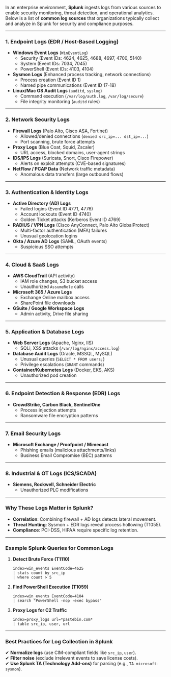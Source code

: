 In an enterprise environment, **Splunk** ingests logs from various sources to enable security monitoring, threat detection, and operational analytics. Below is a list of **common log sources** that organizations typically collect and analyze in Splunk for security and compliance purposes.

---

### **1. Endpoint Logs (EDR / Host-Based Logging)**
- **Windows Event Logs** (`WinEventLog`)  
  - Security (Event IDs: 4624, 4625, 4688, 4697, 4700, 5140)  
  - System (Event IDs: 7034, 7045)  
  - PowerShell (Event IDs: 4103, 4104)  
- **Sysmon Logs** (Enhanced process tracking, network connections)  
  - Process creation (Event ID 1)  
  - Named pipe communications (Event ID 17-18)  
- **Linux/Mac OS Audit Logs** (`auditd`, `syslog`)  
  - Command execution (`/var/log/auth.log`, `/var/log/secure`)  
  - File integrity monitoring (`auditd` rules)  

---

### **2. Network Security Logs**
- **Firewall Logs** (Palo Alto, Cisco ASA, Fortinet)  
  - Allowed/denied connections (`denied src_ip=... dst_ip=...`)  
  - Port scanning, brute force attempts  
- **Proxy Logs** (Blue Coat, Squid, Zscaler)  
  - URL access, blocked domains, user-agent strings  
- **IDS/IPS Logs** (Suricata, Snort, Cisco Firepower)  
  - Alerts on exploit attempts (CVE-based signatures)  
- **NetFlow / PCAP Data** (Network traffic metadata)  
  - Anomalous data transfers (large outbound flows)  

---

### **3. Authentication & Identity Logs**
- **Active Directory (AD) Logs**  
  - Failed logins (Event ID 4771, 4776)  
  - Account lockouts (Event ID 4740)  
  - Golden Ticket attacks (Kerberos Event ID 4769)  
- **RADIUS / VPN Logs** (Cisco AnyConnect, Palo Alto GlobalProtect)  
  - Multi-factor authentication (MFA) failures  
  - Unusual geolocation logins  
- **Okta / Azure AD Logs** (SAML, OAuth events)  
  - Suspicious SSO attempts  

---

### **4. Cloud & SaaS Logs**
- **AWS CloudTrail** (API activity)  
  - IAM role changes, S3 bucket access  
  - Unauthorized `AssumeRole` calls  
- **Microsoft 365 / Azure Logs**  
  - Exchange Online mailbox access  
  - SharePoint file downloads  
- **GSuite / Google Workspace Logs**  
  - Admin activity, Drive file sharing  

---

### **5. Application & Database Logs**
- **Web Server Logs** (Apache, Nginx, IIS)  
  - SQLi, XSS attacks (`/var/log/nginx/access.log`)  
- **Database Audit Logs** (Oracle, MSSQL, MySQL)  
  - Unusual queries (`SELECT * FROM users;`)  
  - Privilege escalations (`GRANT` commands)  
- **Container/Kubernetes Logs** (Docker, EKS, AKS)  
  - Unauthorized pod creation  

---

### **6. Endpoint Detection & Response (EDR) Logs**
- **CrowdStrike, Carbon Black, SentinelOne**  
  - Process injection attempts  
  - Ransomware file encryption patterns  

---

### **7. Email Security Logs**
- **Microsoft Exchange / Proofpoint / Mimecast**  
  - Phishing emails (malicious attachments/links)  
  - Business Email Compromise (BEC) patterns  

---

### **8. Industrial & OT Logs (ICS/SCADA)**
- **Siemens, Rockwell, Schneider Electric**  
  - Unauthorized PLC modifications  

---

### **Why These Logs Matter in Splunk?**
- **Correlation**: Combining firewall + AD logs detects lateral movement.  
- **Threat Hunting**: Sysmon + EDR logs reveal process hollowing (T1055).  
- **Compliance**: PCI-DSS, HIPAA require specific log retention.  

---

### **Example Splunk Queries for Common Logs**
1. **Detect Brute Force (T1110)**  
   ```spl
   index=win_events EventCode=4625 
   | stats count by src_ip 
   | where count > 5
   ```
2. **Find PowerShell Execution (T1059)**  
   ```spl
   index=win_events EventCode=4104 
   | search "PowerShell -nop -exec bypass"
   ```
3. **Proxy Logs for C2 Traffic**  
   ```spl
   index=proxy_logs url=*pastebin.com* 
   | table src_ip, user, url
   ```

---

### **Best Practices for Log Collection in Splunk**
✔ **Normalize logs** (use CIM-compliant fields like `src_ip`, `user`).  
✔ **Filter noise** (exclude irrelevant events to save license costs).  
✔ **Use Splunk TA (Technology Add-ons)** for parsing (e.g., `TA-microsoft-sysmon`).  
